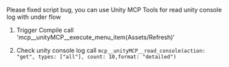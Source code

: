 Please fixed script bug, you can use Unity MCP Tools for read unity console log with under flow

1. Trigger Compile
call 'mcp__unityMCP__execute_menu_item(Assets/Refresh)'

1. Check unity console log
call `mcp__unityMCP__read_console(action: "get", types: ["all"], count: 10,format: "detailed")`
